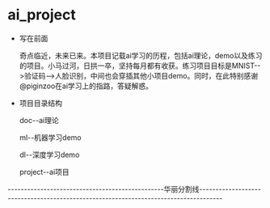 # ai_project

- 写在前面

  奇点临近，未来已来。本项目记载ai学习的历程，包括ai理论，demo以及练习的项目。小马过河，日拱一卒，坚持每月都有收获。练习项目目标是MNIST-->验证码-->人脸识别，中间也会穿插其他小项目demo。同时，在此特别感谢@piginzoo在ai学习上的指路，答疑解惑。

- 项目目录结构

  doc--ai理论

  ml--机器学习demo

  dl--深度学习demo

  project--ai项目

------------------------------------------------华丽分割线-------------------------------------------------------------------------------------